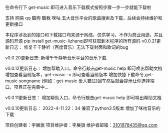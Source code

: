 在命令行下
get-music
即可进入音乐下载模式按照步骤一步一步就能下载啦

支持 网易 qq 酷狗 酷我 咪咕 五大音乐平台的歌曲搜索及下载，后续会持续维护和更新接口

本程序涉及到的接口和下载接口均来源于网络，仅供学习，不作为商业用途，并且源码开源 pip install get-music-lizhanqi即可获取到本程序的所有源码
v0.0.21更新日志：
修复千千静听（百度音乐）无法下载封面和歌词的bug

v0.0.20更新日志:
新增千千静听音乐平台的音乐下载


v0.0.12更新日志：
增加帮助入口，命令行敲击get-music help 即可唤出帮助文档
增加查看当前版本，get-music -v 即可查看当前版本
增加快捷下载命令,get-music songname (例如：get-music 爱人错过)回车然后就会提示让你选择端口，项目正在完善中...

v0.0.11更新日志：
增加帮助入口，命令行敲击get-music help 即可唤出帮助文档


v0.0.10更新日志：
2022-4-11 22：34
兼容了python3.5版本
增加了咪咕音乐的下载



项目创建者：李展旗
项目维护者：李展旗
维护者邮箱：3101978435@qq.com